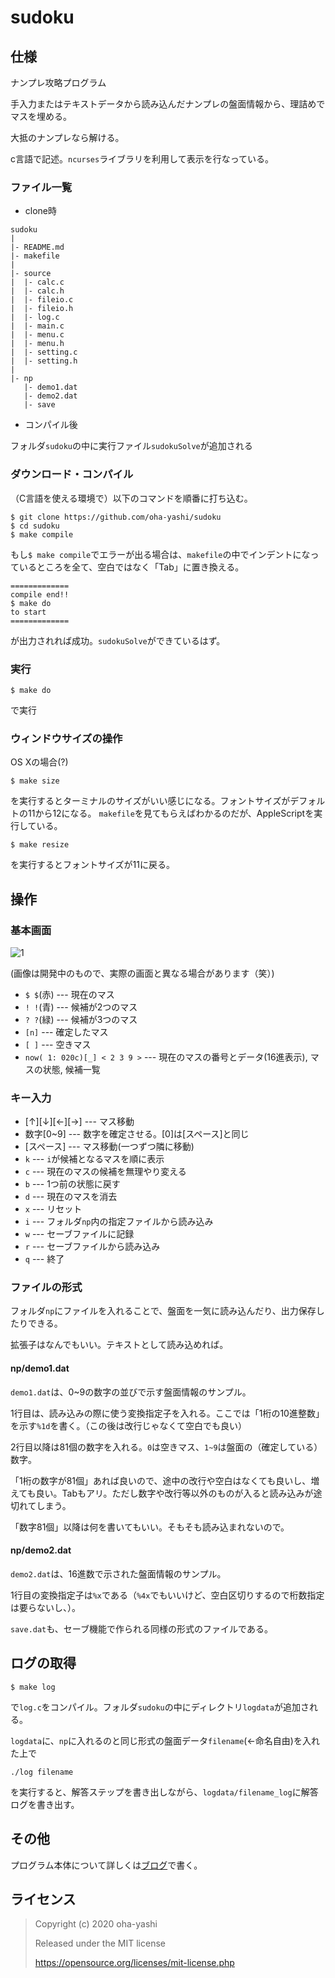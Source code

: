 # sudoku

## 仕様
ナンプレ攻略プログラム

手入力またはテキストデータから読み込んだナンプレの盤面情報から、理詰めでマスを埋める。

大抵のナンプレなら解ける。

c言語で記述。`ncurses`ライブラリを利用して表示を行なっている。

### ファイル一覧
+ clone時

```
sudoku
|
|- README.md
|- makefile
|
|- source
|  |- calc.c
|  |- calc.h
|  |- fileio.c
|  |- fileio.h
|  |- log.c
|  |- main.c
|  |- menu.c
|  |- menu.h
|  |- setting.c
|  |- setting.h
|
|- np
   |- demo1.dat
   |- demo2.dat
   |- save
```

+ コンパイル後

フォルダ`sudoku`の中に実行ファイル`sudokuSolve`が追加される

### ダウンロード・コンパイル
（C言語を使える環境で）以下のコマンドを順番に打ち込む。
```
$ git clone https://github.com/oha-yashi/sudoku
$ cd sudoku
$ make compile
```
もし`$ make compile`でエラーが出る場合は、`makefile`の中でインデントになっているところを全て、空白ではなく「Tab」に置き換える。

```
=============
compile end!!
$ make do
to start
=============
```
が出力されれば成功。`sudokuSolve`ができているはず。

### 実行
```
$ make do
```
で実行

### ウィンドウサイズの操作
OS Xの場合(?)
```
$ make size
```
を実行するとターミナルのサイズがいい感じになる。フォントサイズがデフォルトの11から12になる。
`makefile`を見てもらえばわかるのだが、AppleScriptを実行している。


```
$ make resize
```
を実行するとフォントサイズが11に戻る。

## 操作

### 基本画面

![1](https://user-images.githubusercontent.com/54564869/77670596-57ee0300-6f7e-11ea-9edc-231b85dce186.png)

(画像は開発中のもので、実際の画面と異なる場合があります（笑）)

+ `$ $`(赤) --- 現在のマス
+ `! !`(青) --- 候補が2つのマス
+ `? ?`(緑) --- 候補が3つのマス
+ `[n]` --- 確定したマス
+ `[ ]` --- 空きマス
+ `now( 1: 020c)[_] < 2 3 9 >` --- 現在のマスの番号とデータ(16進表示), マスの状態, 候補一覧

### キー入力

+ [↑][↓][←][→] --- マス移動
+ 数字[0~9] --- 数字を確定させる。[0]は[スペース]と同じ
+ [スペース] --- マス移動(一つずつ隣に移動)
+ `k` --- `i`が候補となるマスを順に表示
+ `c` --- 現在のマスの候補を無理やり変える
+ `b` --- 1つ前の状態に戻す
+ `d` --- 現在のマスを消去
+ `x` --- リセット
+ `i` --- フォルダ`np`内の指定ファイルから読み込み
+ `w` --- セーブファイルに記録
+ `r` --- セーブファイルから読み込み
+ `q` --- 終了

### ファイルの形式

フォルダ`np`にファイルを入れることで、盤面を一気に読み込んだり、出力保存したりできる。

拡張子はなんでもいい。テキストとして読み込めれば。

#### np/demo1.dat

`demo1.dat`は、0~9の数字の並びで示す盤面情報のサンプル。

1行目は、読み込みの際に使う変換指定子を入れる。ここでは「1桁の10進整数」を示す`%1d`を書く。（この後は改行じゃなくて空白でも良い）

2行目以降は81個の数字を入れる。`0`は空きマス、`1~9`は盤面の（確定している）数字。

「1桁の数字が81個」あれば良いので、途中の改行や空白はなくても良いし、増えても良い。Tabもアリ。ただし数字や改行等以外のものが入ると読み込みが途切れてしまう。

「数字81個」以降は何を書いてもいい。そもそも読み込まれないので。

#### np/demo2.dat

`demo2.dat`は、16進数で示された盤面情報のサンプル。

1行目の変換指定子は`%x`である（`%4x`でもいいけど、空白区切りするので桁数指定は要らないし、）。

`save.dat`も、セーブ機能で作られる同様の形式のファイルである。

## ログの取得

```
$ make log
```
で`log.c`をコンパイル。フォルダ`sudoku`の中にディレクトリ`logdata`が追加される。

`logdata`に、`np`に入れるのと同じ形式の盤面データ`filename`(←命名自由)を入れた上で
```
./log filename
```
を実行すると、解答ステップを書き出しながら、`logdata/filename_log`に解答ログを書き出す。

## その他

プログラム本体について詳しくは[ブログ](https://o-treetree.hatenablog.com/entry/sudoku-4)で書く。

## ライセンス

> Copyright (c) 2020 oha-yashi
> 
> Released under the MIT license
> 
> https://opensource.org/licenses/mit-license.php
